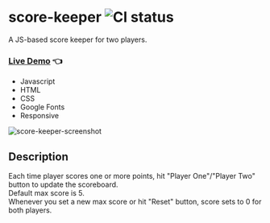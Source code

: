 # score-keeper ![CI status](https://img.shields.io/badge/style-flat-green.svg?longCache=true&style=flat)
A JS-based score keeper for two players.<br>
### [Live Demo](http://github.allaev.com/score-keeper/) :point_left:

- Javascript
- HTML
- CSS
- Google Fonts
- Responsive

![score-keeper-screenshot](https://user-images.githubusercontent.com/34710484/37217134-8390495c-23de-11e8-9c90-28ec168a2f22.jpg)
## Description
Each time player scores one or more points, hit "Player One"/"Player Two" button to update the scoreboard.<br>
Default max score is 5.<br>
Whenever you set a new max score or hit "Reset" button, score sets to 0 for both players.
